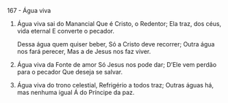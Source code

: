 167 - Água viva

1. Água viva sai do Manancial
   Que é Cristo, o Redentor;
   Ela traz, dos céus, vida eternal
   E converte o pecador.

    Dessa água quem quiser beber,
    Só a Cristo deve recorrer;
    Outra água nos fará perecer,
    Mas a de Jesus nos faz viver.

2. Água viva da Fonte de amor
   Só Jesus nos pode dar;
   D’Ele vem perdão para o pecador
   Que deseja se salvar.

3. Água viva do trono celestial,
   Refrigério a todos traz;
   Outras águas há, mas nenhuma igual
   Á do Príncipe da paz.
